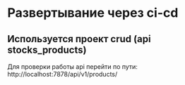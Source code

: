 # Развертывание через ci-cd

## Используется проект crud (api stocks_products)

Для проверки работы api перейти по пути:
http://localhost:7878/api/v1/products/